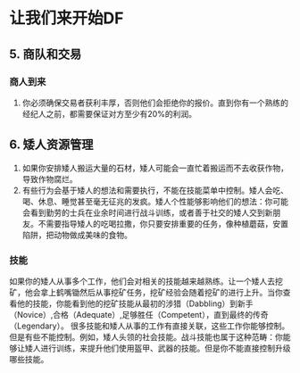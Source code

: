 # 让我们来开始DF 

## 5. 商队和交易

### 商人到来
1. 你必须确保交易者获利丰厚，否则他们会拒绝你的报价。直到你有一个熟练的经纪人之前，都需要保证对方至少有20%的利润。

## 6. 矮人资源管理
1. 如果你安排矮人搬运大量的石材，矮人可能会一直忙着搬运而不去收获作物，导致作物腐烂。
2. 有些行为会基于矮人的想法和需要执行，不能在技能菜单中控制。矮人会吃、喝、休息、睡觉甚至毫无征兆的发疯。矮人个性能够影响他们的想法：你可能会看到勤劳的士兵在业余时间进行战斗训练，或者善于社交的矮人交到新朋友。不需要指导矮人的吃喝拉撒，你只要安排重要的任务，像种植蘑菇，安置陷阱，把动物做成美味的食物。

### 技能
如果你的矮人从事多个工作，他们会对相关的技能越来越熟练。让一个矮人去挖矿，他会拿上鹤嘴锄然后从事挖矿任务，挖矿经验会随着挖矿的进行上升。当你查看他的技能，你能看到他的挖矿技能从最初的涉猎（Dabbling）到新手（Novice）,合格（Adequate）,足够胜任（Competent），直到最终的传奇（Legendary）。
很多技能和矮人从事的工作有直接关联，这些工作你能够控制。但是有些不能控制。例如，矮人头领的社会技能。战斗技能也属于这种范畴：你能够让矮人进行训练，来提升他们使用盔甲、武器的技能。但是你不能直接控制升级哪些技能。